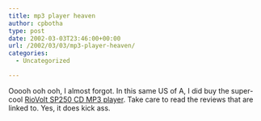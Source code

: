 ```yaml
---
title: mp3 player heaven
author: cpbotha
type: post
date: 2002-03-03T23:46:00+00:00
url: /2002/03/03/mp3-player-heaven/
categories:
  - Uncategorized

---
```

Ooooh ooh ooh, I almost forgot. In this same US of A, I did buy the super-cool [RioVolt SP250 CD MP3 player][1]. Take care to read the reviews that are linked to. Yes, it does kick ass.

 [1]: http://www.riohome.com/audio/rio/riovolt_sp250.asp